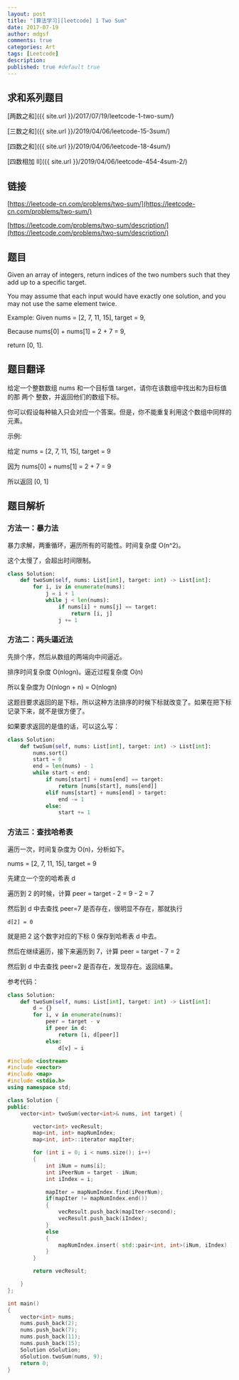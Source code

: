 ```yaml
---
layout: post
title: "[算法学习][leetcode] 1 Two Sum"
date: 2017-07-19
author: mdgsf
comments: true
categories: Art
tags: [Leetcode]
description:
published: true #default true
---
```


## 求和系列题目

[两数之和]({{ site.url }}/2017/07/19/leetcode-1-two-sum/)

[三数之和]({{ site.url }}/2019/04/06/leetcode-15-3sum/)

[四数之和]({{ site.url }}/2019/04/06/leetcode-18-4sum/)

[四数相加 II]({{ site.url }}/2019/04/06/leetcode-454-4sum-2/)

## 链接

[https://leetcode-cn.com/problems/two-sum/](https://leetcode-cn.com/problems/two-sum/)

[https://leetcode.com/problems/two-sum/description/](https://leetcode.com/problems/two-sum/description/)

## 题目

Given an array of integers, return indices of the two numbers such that they add up to a specific target.

You may assume that each input would have exactly one solution, and you may not use the same element twice.

Example:
Given nums = [2, 7, 11, 15], target = 9,

Because nums[0] + nums[1] = 2 + 7 = 9,

return [0, 1].

## 题目翻译

给定一个整数数组 nums 和一个目标值 target，请你在该数组中找出和为目标值的那 两个 整数，并返回他们的数组下标。

你可以假设每种输入只会对应一个答案。但是，你不能重复利用这个数组中同样的元素。

示例:

给定 nums = [2, 7, 11, 15], target = 9

因为 nums[0] + nums[1] = 2 + 7 = 9

所以返回 [0, 1]

## 题目解析

### 方法一：暴力法

暴力求解，两重循环，遍历所有的可能性。时间复杂度 O(n^2)。

这个太慢了，会超出时间限制。

```python
class Solution:
    def twoSum(self, nums: List[int], target: int) -> List[int]:
        for i, iv in enumerate(nums):
            j = i + 1
            while j < len(nums):
                if nums[i] + nums[j] == target:
                    return [i, j]
                j += 1
```

### 方法二：两头逼近法

先排个序，然后从数组的两端向中间逼近。

排序时间复杂度 O(nlogn)。逼近过程复杂度 O(n)

所以复杂度为 O(nlogn + n) = O(nlogn)

这题目要求返回的是下标，所以这种方法排序的时候下标就改变了。如果在把下标记录下来，就不是很方便了。

如果要求返回的是值的话，可以这么写：

```python
class Solution:
    def twoSum(self, nums: List[int], target: int) -> List[int]:
        nums.sort()
        start = 0
        end = len(nums) - 1
        while start < end:
            if nums[start] + nums[end] == target:
                return [nums[start], nums[end]]
            elif nums[start] + nums[end] > target:
                end -= 1
            else:
                start += 1
```

### 方法三：查找哈希表

遍历一次，时间复杂度为 O(n)，分析如下。

nums = [2, 7, 11, 15], target = 9

先建立一个空的哈希表 d

遍历到 2 的时候，计算 peer = target - 2 = 9 - 2 = 7

然后到 d 中去查找 peer=7 是否存在，很明显不存在，那就执行

```
d[2] = 0
```

就是把 2 这个数字对应的下标 0 保存到哈希表 d 中去。

然后在继续遍历，接下来遍历到 7，计算 peer = target - 7 = 2

然后到 d 中去查找 peer=2 是否存在，发现存在。返回结果。

参考代码：

```python
class Solution:
    def twoSum(self, nums: List[int], target: int) -> List[int]:
        d = {}
        for i, v in enumerate(nums):
            peer = target - v
            if peer in d:
                return [i, d[peer]]
            else:
                d[v] = i
```

```cpp
#include <iostream>
#include <vector>
#include <map>
#include <stdio.h>
using namespace std;

class Solution {
public:
    vector<int> twoSum(vector<int>& nums, int target) {

        vector<int> vecResult;
        map<int, int> mapNumIndex;
        map<int, int>::iterator mapIter;

        for (int i = 0; i < nums.size(); i++)
        {
            int iNum = nums[i];
            int iPeerNum = target - iNum;
            int iIndex = i;

            mapIter = mapNumIndex.find(iPeerNum);
            if(mapIter != mapNumIndex.end())
            {
                vecResult.push_back(mapIter->second);
                vecResult.push_back(iIndex);
            }
            else
            {
                mapNumIndex.insert( std::pair<int, int>(iNum, iIndex) );
            }
        }

        return vecResult;

    }
};

int main()
{
    vector<int> nums;
    nums.push_back(2);
    nums.push_back(7);
    nums.push_back(11);
    nums.push_back(15);
    Solution oSolution;
    oSolution.twoSum(nums, 9);
    return 0;
}
```
